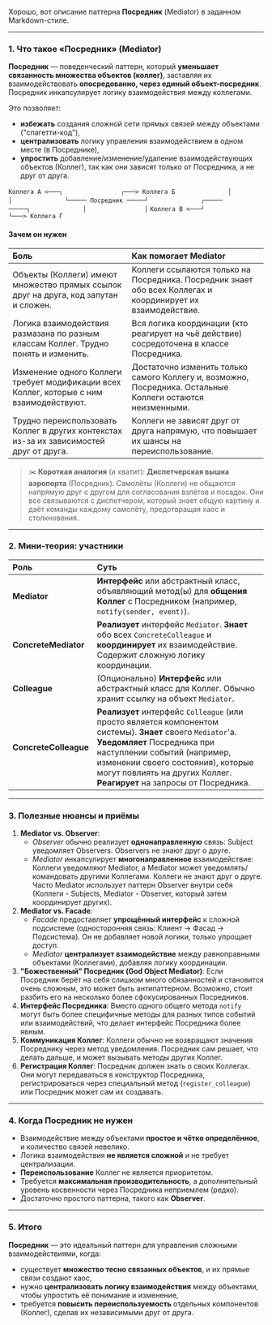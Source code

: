 Хорошо, вот описание паттерна **Посредник** (Mediator) в заданном Markdown-стиле.

---

### 1. Что такое «Посредник» (Mediator)

**Посредник** — поведенческий паттерн, который **уменьшает связанность множества объектов (коллег)**, заставляя их взаимодействовать **опосредованно, через единый объект-посредник**. Посредник инкапсулирует логику взаимодействия между коллегами.

Это позволяет:

*   **избежать** создания сложной сети прямых связей между объектами ("спагетти-код"),
*   **централизовать** логику управления взаимодействием в одном месте (в Посреднике),
*   **упростить** добавление/изменение/удаление взаимодействующих объектов (Коллег), так как они зависят только от Посредника, а не друг от друга.

`Коллега А <───┐                ┌───> Коллега Б`
`              │                │`
`              └───── Посредник ─────┘`
`              ┌─────           ─────┐`
`              │                │`
`Коллега В <───┘                └───> Коллега Г`

#### Зачем он нужен

| Боль                                                                                    | Как помогает Mediator                                                                                                                                 |
| :-------------------------------------------------------------------------------------- | :---------------------------------------------------------------------------------------------------------------------------------------------------- |
| Объекты (Коллеги) имеют множество прямых ссылок друг на друга, код запутан и сложен.    | Коллеги ссылаются только на Посредника. Посредник знает обо всех Коллегах и координирует их взаимодействие.                                             |
| Логика взаимодействия размазана по разным классам Коллег. Трудно понять и изменить.      | Вся логика координации (кто реагирует на чьё действие) сосредоточена в классе Посредника.                                                               |
| Изменение одного Коллеги требует модификации всех Коллег, которые с ним взаимодействуют. | Достаточно изменить только самого Коллегу и, возможно, Посредника. Остальные Коллеги остаются неизменными.                                                |
| Трудно переиспользовать Коллег в других контекстах из-за их зависимостей друг от друга. | Коллеги не зависят друг от друга напрямую, что повышает их шансы на переиспользование.                                                               |

> ✂️ **Короткая аналогия** (и хватит): **Диспетчерская вышка аэропорта** (Посредник). Самолёты (Коллеги) не общаются напрямую друг с другом для согласования взлётов и посадок. Они все связываются с диспетчером, который знает общую картину и даёт команды каждому самолёту, предотвращая хаос и столкновения.

---

### 2. Мини‑теория: участники

| Роль                | Суть                                                                                                                                                                |
| :------------------ | :------------------------------------------------------------------------------------------------------------------------------------------------------------------ |
| **Mediator**        | **Интерфейс** или абстрактный класс, объявляющий метод(ы) для **общения Коллег** с Посредником (например, `notify(sender, event)`).                                     |
| **ConcreteMediator**| **Реализует** интерфейс `Mediator`. **Знает** обо всех `ConcreteColleague` и **координирует** их взаимодействие. Содержит сложную логику координации.                   |
| **Colleague**       | (Опционально) **Интерфейс** или абстрактный класс для Коллег. Обычно хранит ссылку на объект `Mediator`.                                                               |
| **ConcreteColleague**| **Реализует** интерфейс `Colleague` (или просто является компонентом системы). **Знает** своего `Mediator`'а. **Уведомляет** Посредника при наступлении событий (например, изменении своего состояния), которые могут повлиять на других Коллег. **Реагирует** на запросы от Посредника. |

---

### 3. Полезные нюансы и приёмы

1.  **Mediator vs. Observer**:
    *   *Observer* обычно реализует **однонаправленную** связь: Subject уведомляет Observers. Observers не знают друг о друге.
    *   *Mediator* инкапсулирует **многонаправленное** взаимодействие: Коллеги уведомляют Mediator, а Mediator может уведомлять/командовать другими Коллегами. Коллеги не знают друг о друге. Часто Mediator *использует* паттерн Observer внутри себя (Коллеги - Subjects, Mediator - Observer, который затем координирует других).
2.  **Mediator vs. Facade**:
    *   *Facade* предоставляет **упрощённый интерфейс** к сложной подсистеме (односторонняя связь: Клиент -> Фасад -> Подсистема). Он не добавляет новой логики, только упрощает доступ.
    *   *Mediator* **централизует взаимодействие** между равноправными объектами (Коллегами), добавляя логику координации.
3.  **"Божественный" Посредник (God Object Mediator)**: Если Посредник берёт на себя слишком много обязанностей и становится очень сложным, это может быть антипаттерном. Возможно, стоит разбить его на несколько более сфокусированных Посредников.
4.  **Интерфейс Посредника**: Вместо одного общего метода `notify` могут быть более специфичные методы для разных типов событий или взаимодействий, что делает интерфейс Посредника более явным.
5.  **Коммуникация Коллег**: Коллеги обычно не возвращают значения Посреднику через метод уведомления. Посредник сам решает, что делать дальше, и может вызывать методы других Коллег.
6.  **Регистрация Коллег**: Посредник должен знать о своих Коллегах. Они могут передаваться в конструктор Посредника, регистрироваться через специальный метод (`register_colleague`) или Посредник может сам их создавать.

---

### 4. Когда Посредник не нужен

*   Взаимодействие между объектами **простое и чётко определённое**, и количество связей невелико.
*   Логика взаимодействия **не является сложной** и не требует централизации.
*   **Переиспользование** Коллег не является приоритетом.
*   Требуется **максимальная производительность**, а дополнительный уровень косвенности через Посредника неприемлем (редко).
*   Достаточно простого паттерна, такого как **Observer**.

---

### 5. Итого

**Посредник** — это идеальный паттерн для управления сложными взаимодействиями, когда:

*   существует **множество тесно связанных объектов**, и их прямые связи создают хаос,
*   нужно **централизовать логику взаимодействия** между объектами, чтобы упростить её понимание и изменение,
*   требуется **повысить переиспользуемость** отдельных компонентов (Коллег), сделав их независимыми друг от друга.